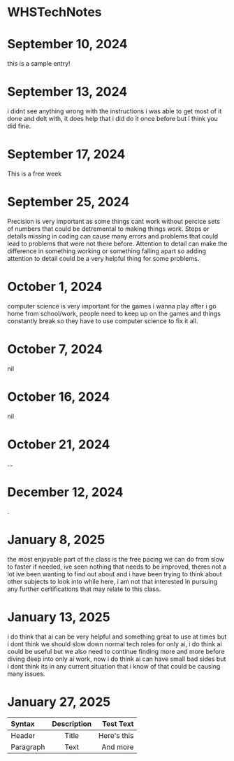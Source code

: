 # WHSTechNotes
# September 10, 2024
this is a sample entry!
# September 13, 2024
i didnt see anything wrong with the instructions i was able to get most of it done and delt with, it does help that i did do it once before but i think you did fine.
# September 17, 2024 
This is a free week
# September 25, 2024 
Precision is very important as some things cant work without percice sets of numbers that could be detremental to making things work. 
Steps or details missing in coding can cause many errors and problems that could lead to problems that were not there before. 
Attention to detail can make the difference in something working or something falling apart so adding attention to detail could be a very helpful thing for some problems.
# October 1, 2024
computer science is very important for the games i wanna play after i go home from school/work, people need to keep up on the games and things constantly break so they have to use computer science to fix it all.
# October 7, 2024
nil
# October 16, 2024
nil 
# October 21, 2024 
...
# December 12, 2024
.
# January 8, 2025
the most enjoyable part of the class is the free pacing we can do from slow to faster if needed, ive seen nothing that needs to be improved, theres not a lot ive been wanting to find out about and i have been trying to think about other subjects to look into while here, i am not that interested in pursuing any further certifications that may relate to this class. 
# January 13, 2025 
i do think that ai can be very helpful and something great to use at times but i dont think we should slow down normal tech roles for only ai, i do think ai could be useful but we also need to continue finding more and more before diving deep into only ai work, now i do think ai can have small bad sides but i dont think its in any current situation that i know of that could be causing many issues. 
# January 27, 2025
| Syntax      | Description | Test Text     |
| :---        |    :----:   |          ---: |
| Header      | Title       | Here's this   |
| Paragraph   | Text        | And more      |
